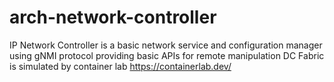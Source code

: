 # arch-network-controller
 IP Network Controller is a basic network service and configuration manager using gNMI protocol providing basic APIs for remote manipulation
 DC Fabric is simulated by container lab https://containerlab.dev/

